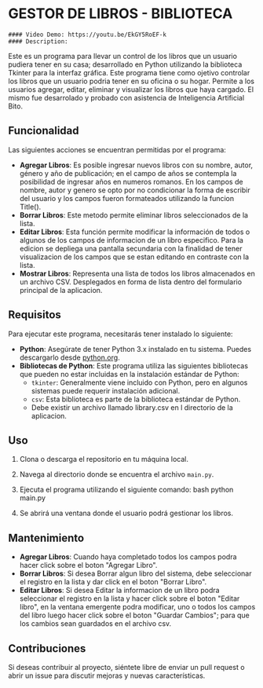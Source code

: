 # GESTOR DE LIBROS - BIBLIOTECA

    #### Video Demo: https://youtu.be/EkGY5RoEF-k
    #### Description:

   Este es un programa para llevar un control de los libros que un usuario pudiera tener en su casa; desarrollado en Python utilizando la biblioteca Tkinter para la interfaz gráfica. Este programa tiene como ojetivo controlar los libros que un usuario podria tener en su oficina o su hogar. Permite a los usuarios agregar, editar, eliminar y visualizar los libros que haya cargado.
   El mismo fue desarrolado y probado con asistencia de Inteligencia Artificial Bito.

## Funcionalidad

Las siguientes acciones se encuentran permitidas por el programa:

- **Agregar Libros**: Es posible ingresar nuevos libros con su nombre, autor, género y año de publicación; en el campo de años se contempla la posibilidad de ingresar años en numeros romanos. En los campos de nombre, autor y genero se opto por no condicionar la forma de escribir del usuario y los campos fueron formateados utilizando la funcion Title().
- **Borrar Libros**: Este metodo permite eliminar libros seleccionados de la lista.
- **Editar Libros**: Esta función permite modificar la información de todos o algunos de los campos de informacion de un libro especifico. Para la edicion se depliega una pantalla secundaria con la finalidad de tener visualizacion de los campos que se estan editando en contraste con la lista.  
- **Mostrar Libros**: Representa una lista de todos los libros almacenados en un archivo CSV. Desplegados en forma de lista dentro del formulario principal de la aplicacion.

## Requisitos

Para ejecutar este programa, necesitarás tener instalado lo siguiente:

- **Python**: Asegúrate de tener Python 3.x instalado en tu sistema. Puedes descargarlo desde [python.org](https://www.python.org/downloads/).
- **Bibliotecas de Python**: Este programa utiliza las siguientes bibliotecas que pueden no estar incluidas en la instalación estándar de Python:
  - `tkinter`: Generalmente viene incluido con Python, pero en algunos sistemas puede requerir instalación adicional.
  - `csv`: Esta biblioteca es parte de la biblioteca estándar de Python.
  - Debe existir un archivo llamado library.csv en l directorio de la aplicacion.
  
## Uso

1. Clona o descarga el repositorio en tu máquina local.
2. Navega al directorio donde se encuentra el archivo `main.py`.
3. Ejecuta el programa utilizando el siguiente comando:
   bash
   python main.py

4. Se abrirá una ventana donde el usuario podrá gestionar los libros.

## Mantenimiento

- **Agregar Libros**: Cuando haya completado todos los campos podra hacer click sobre el boton "Agregar Libro".
- **Borrar Libros**: Si desea Borrar algun libro del sistema, debe seleccionar el registro en la lista y dar click en el boton "Borrar Libro".
- **Editar Libros**: Si desea Editar la informacion de un libro podra seleccionar el registro en la lista y hacer click sobre el boton "Editar libro", en la ventana emergente podra modificar, uno o todos los campos del libro luego hacer click sobre el boton "Guardar Cambios"; para que los cambios sean guardados en el archivo csv.

## Contribuciones

Si deseas contribuir al proyecto, siéntete libre de enviar un pull request o abrir un issue para discutir mejoras y nuevas características.
